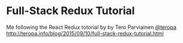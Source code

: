# Full-Stack Redux Tutorial
Me following the React Redux totorial by by Tero Parviainen [@teropa](https://twitter.com/teropa)
http://teropa.info/blog/2015/09/10/full-stack-redux-tutorial.html

